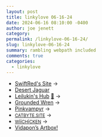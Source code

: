 ```yaml
---
layout: post
title: linkylove 06-16-24
date: 2024-06-16 08:10:00 -0400
author: joe jenett
category: 
permalink: /linkylove-06-16-24/
slug: linkylove-06-16-24
summary: rambling webpath included
comments: true
categories:
  - linkylove
---
```

<ul class="linkylove">
	<li><a title="SwiftRed" href="https://swiftred.neocities.org/">SwiftRed's Site</a> <span title="led to site shown below">&#8594;</span></li>
	<li><a title="Josh" href="https://desertjaguar.casa/">Desert Jaguar</a></li>
	<li><a title="Leilukin" href="https://leilukin.com/">Leilukin's Hub</a> <a title="Thanks Brad!" href="https://pinboard.in/u:ramblinggit">📌</a> <span title="led to site shown below">&#8594;</span></li>
	<li><a title="Vera" href="https://groundedwren.com/">Grounded Wren</a> <span title="led to site shown below">&#8594;</span></li>
	<li><a title="Claire" href="https://pinkvampyr.leprd.space/">Pinkvampyr</a> <span title="led to site shown below">&#8594;</span></li>
	<li><a title="cat" href="https://catbyte.site/"><small>CATBYTE.SITE</small></a> <span title="led to site shown below">&#8594;</span></li>
	<li><a title="WiiCHiCKEN" href="https://wiggle.monster/"><small>W</small>ii<small>CH</small>i<small>CKEN</small></a> <span title="led to site shown below">&#8594;</span></li>
	<li><a title="Astertrail Vidapon" href="https://vidapon.net/">Vidapon’s Artbox!</a></li>
</ul>

<a href="https://brid.gy/publish/mastodon"></a>